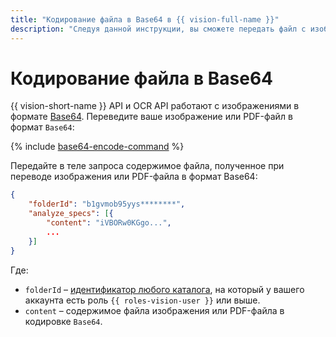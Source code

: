 ```yaml
---
title: "Кодирование файла в Base64 в {{ vision-full-name }}"
description: "Следуя данной инструкции, вы сможете передать файл с изображением в {{ vision-short-name }} API." 
---
```


# Кодирование файла в Base64

{{ vision-short-name }} API и OCR API работают с изображениями в формате [Base64](https://ru.wikipedia.org/wiki/Base64). Переведите ваше изображение или PDF-файл в формат `Base64`:

{% include [base64-encode-command](../../_includes/vision/base64-encode-command.md) %}

Передайте в теле запроса содержимое файла, полученное при переводе изображения или PDF-файла в формат Base64:

```json
{
    "folderId": "b1gvmob95yys********",
    "analyze_specs": [{
        "content": "iVBORw0KGgo...",
        ...
    }]
}

```

Где:
* `folderId` – [идентификатор любого каталога](../../resource-manager/operations/folder/get-id.md), на который у вашего аккаунта есть роль `{{ roles-vision-user }}` или выше.
* `content` – содержимое файла изображения или PDF-файла в кодировке `Base64`.
